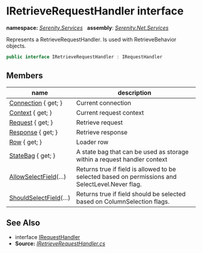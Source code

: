 # IRetrieveRequestHandler interface
**namespace:** *[Serenity.Services](../README.md#serenity.services-namespace)*   **assembly**: *[Serenity.Net.Services](../README.md)*

Represents a RetrieveRequestHandler. Is used with RetrieveBehavior objects.

```csharp
public interface IRetrieveRequestHandler : IRequestHandler
```

## Members

| name | description |
| --- | --- |
| [Connection](IRetrieveRequestHandler/Connection.md) { get; } | Current connection |
| [Context](IRetrieveRequestHandler/Context.md) { get; } | Current request context |
| [Request](IRetrieveRequestHandler/Request.md) { get; } | Retrieve request |
| [Response](IRetrieveRequestHandler/Response.md) { get; } | Retrieve response |
| [Row](IRetrieveRequestHandler/Row.md) { get; } | Loader row |
| [StateBag](IRetrieveRequestHandler/StateBag.md) { get; } | A state bag that can be used as storage within a request handler context |
| [AllowSelectField](IRetrieveRequestHandler/AllowSelectField.md)(…) | Returns true if field is allowed to be selected based on permissions and SelectLevel.Never flag. |
| [ShouldSelectField](IRetrieveRequestHandler/ShouldSelectField.md)(…) | Returns true if field should be selected based on ColumnSelection flags. |

## See Also

* interface [IRequestHandler](IRequestHandler.md)
* **Source:** *[IRetrieveRequestHandler.cs](https://github.com/serenity-is/Serenity/blob/master/src/Serenity.Net.Services/RequestHandlers/Retrieve/IRetrieveRequestHandler.cs)*